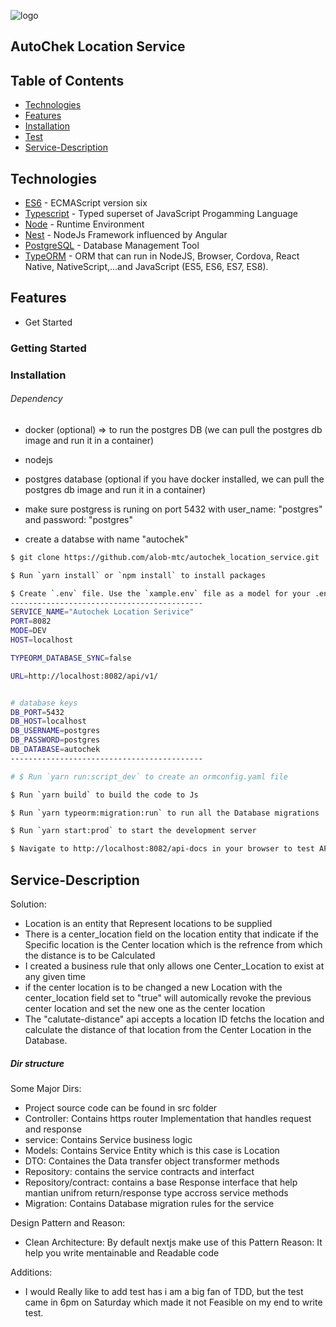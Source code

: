 ![logo](https://media.autochek.africa/file/publicAssets/full-color-logo-new.png)

## AutoChek Location Service

## Table of Contents

-  [Technologies](#technologies)
-  [Features](#features)
-  [Installation](#installation)
-  [Test](#test)
-  [Service-Description](#service-description)

## Technologies

-  [ES6](http://es6-features.org/) - ECMAScript version six
-  [Typescript](https://www.typescriptlang.org/) - Typed superset of JavaScript Progamming Language
-  [Node](https://nodejs.org/) - Runtime Environment
-  [Nest](https://nestjs.com/) - NodeJs Framework influenced by Angular
-  [PostgreSQL](https://www.postgresql.org/) - Database Management Tool
-  [TypeORM](https://typeorm.io) - ORM that can run in NodeJS, Browser, Cordova, React Native, NativeScript,...and JavaScript (ES5, ES6, ES7, ES8).

## Features

-  Get Started

### Getting Started

### Installation

###### Dependency

-  docker (optional) => to run the postgres DB (we can pull the postgres db image and run it in a container)
-  nodejs
-  postgres database (optional if you have docker installed, we can pull the postgres db image and run it in a container)

-  make sure postgress is runing on port 5432 with user_name: "postgres" and password: "postgres"
-  create a databse with name "autochek"

```bash
$ git clone https://github.com/alob-mtc/autochek_location_service.git

$ Run `yarn install` or `npm install` to install packages

$ Create `.env` file. Use the `xample.env` file as a model for your .env file
-------------------------------------------
SERVICE_NAME="Autochek Location Serivice"
PORT=8082
MODE=DEV
HOST=localhost

TYPEORM_DATABASE_SYNC=false

URL=http://localhost:8082/api/v1/


# database keys
DB_PORT=5432
DB_HOST=localhost
DB_USERNAME=postgres
DB_PASSWORD=postgres
DB_DATABASE=autochek
-------------------------------------------

# $ Run `yarn run:script_dev` to create an ormconfig.yaml file

$ Run `yarn build` to build the code to Js

$ Run `yarn typeorm:migration:run` to run all the Database migrations

$ Run `yarn start:prod` to start the development server

$ Navigate to http://localhost:8082/api-docs in your browser to test APIs endpoint from swagger.
```

## Service-Description

Solution:

- Location is an entity that Represent locations to be supplied
- There is a center_location field on the location entity that indicate if the Specific location is the Center location which is the refrence from which the distance is to be Calculated
- I created a business rule that only allows one Center_Location to exist at any given time
- if the center location is to be changed a new Location with the center_location field set to "true" will automically revoke the previous center location and set the new one as the center location
- The "calutate-distance" api accepts a location ID fetchs the location and calculate the distance of that location from the Center Location in the Database.

##### Dir structure

Some Major Dirs:

-  Project source code can be found in src folder
-  Controller: Contains https router Implementation that handles request and response
-  service: Contains Service business logic
-  Models: Contains Service Entity which is this case is Location
-  DTO: Containes the Data transfer object transformer methods
-  Repository: contains the service contracts and interfact
-  Repository/contract: contains a base Response interface that help mantian unifrom return/response type accross service methods
-  Migration: Contains Database migration rules for the service

Design Pattern and Reason:

-  Clean Architecture: By default nextjs make use of this Pattern
   Reason: It help you write mentainable and Readable code


Additions:
- I would Really like to add test has i am a big fan of TDD, but the test came in 6pm on Saturday which made it not Feasible on my end to write test.